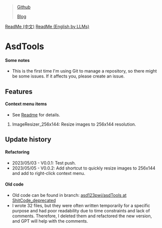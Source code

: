> [Github](https://github.com/asd123pwj/QuickRename)
>
> [Blog](https://mwhls.top/3944.html)

[ReadMe (中文)](Readme.md)
[ReadMe (English by LLMs)](Readme_en.md)

# AsdTools

#### Some notes

- This is the first time I'm using Git to manage a repository, so there might be some issues. If it affects you, please create an issue.

## Features

#### Context menu items

- See [Readme](Tools2ContextMenu\Readme.md) for details.

1. ImageResizer_256x144: Resize images to 256x144 resolution.

## Update history

#### Refactoring

- 2023/05/03 - V0.0.1: Test push.
- 2023/05/05 - V0.0.2: Add shortcut to quickly resize images to 256x144 and add to right-click context menu.

#### Old code

- Old code can be found in branch: [asd123pwj/asdTools at ShitCode_deprecated](https://github.com/asd123pwj/asdTools/tree/ShitCode_deprecated)
- I wrote 32 files, but they were often written temporarily for a specific purpose and had poor readability due to time constraints and lack of comments. Therefore, I deleted them and refactored the new version, and GPT will help with the comments.
